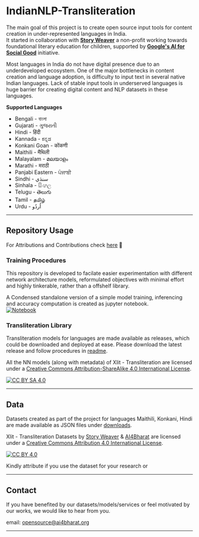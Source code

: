 # IndianNLP-Transliteration

The main goal of this project is to create open source input tools for content creation in under-represented languages in India. <br>
It started in collaboration with [**Story Weaver**](https://storyweaver.org.in/about) a non-profit working towards  foundational literary education for children, supported by [**Google's AI for Social Good**](https://india.googleblog.com/2020/02/applying-ai-to-big-problemssix-research.html) initiative.

Most languages in India do not have digital presence due to an underdeveloped ecosystem.  One of the major bottlenecks in content creation and language adoption, is difficulty to input text in several native Indian languages. Lack of stable input tools in underserved languages is huge barrier for creating digital content and NLP datasets in these languages.


**Supported Languages**
* Bengali - বাংলা
* Gujarati - ગુજરાતી
* Hindi - हिंदी
* Kannada - ಕನ್ನಡ
* Konkani Goan - कोंकणी
* Maithili - मैथिली
* Malayalam - മലയാളം
* Marathi - मराठी
* Panjabi Eastern - ਪੰਜਾਬੀ
* Sindhi - سنڌي‎
* Sinhala - සිංහල
* Telugu - తెలుగు
* Tamil - தமிழ்
* Urdu - اُردُو

---
## Repository Usage

For Attributions and Contributions check [here](docs/attributions) 🖖

### Training Procedures

This repository is developed to facilate easier experimentation with different network architecture models, reformulated objectives with minimal effort and highly tinkerable, rather than a offshelf library. <br>

A Condensed standalone version of a simple model training, inferencing and accuracy computation is created as jupyter notebook.<br>
[![Notebook](https://colab.research.google.com/assets/colab-badge.svg)](https://colab.research.google.com/github/AI4Bharat/IndianNLP-Transliteration/blob/jgeob-dev/NoteBooks/Xlit_TrainingSetup_condensed.ipynb)


### Transliteration Library

Transliteration models for languages are made available as releases, which could be  downloaded and deployed at ease.
Please download the latest release and follow procedures in [readme](apps/README.md).

All the NN models (along with metadata) of Xlit - Transliteration are licensed under a [Creative Commons Attribution-ShareAlike 4.0 International License][cc-by-sa].

[![CC BY SA 4.0][cc-by-sa-image]][cc-by-sa]

---
## Data
Datasets created as part of the project for languages Maithili, Konkani, Hindi are made available as JSON files under [downloads](https://github.com/AI4Bharat/IndianNLP-Transliteration/releases/tag/DATA).

Xlit - Transliteration Datasets by [Story Weaver](https://storyweaver.org.in/) & [AI4Bharat](https://ai4bharat.org/) are licensed under a [Creative Commons Attribution 4.0 International License][cc-by].

[![CC BY 4.0][cc-by-image]][cc-by]

Kindly attribute if you use the dataset for your research or

---
## Contact
If you have benefited by our datasets/models/services or feel motivated by our works, we would like to hear from you.

email: opensource@ai4bharat.org

---



[cc-by]: http://creativecommons.org/licenses/by/4.0/
[cc-by-image]: https://licensebuttons.net/l/by/4.0/88x31.png

[cc-by-sa]: http://creativecommons.org/licenses/by/4.0/
[cc-by-sa-image]: https://licensebuttons.net/l/by-sa/4.0/88x31.png